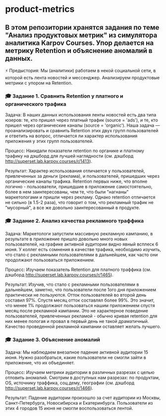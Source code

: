# product-metrics
## В этом репозитории хранятся задания по теме "Анализ продуктовых метрик" из симулятора аналитика Karpov Courses. Упор делается на метрику Retention и объяснение аномалий в данных.

⚡ Предыстория:
Мы (аналитики) работаем в некой социальной сети, в которой есть лента новостей и мессенджер. Анализируем продуктовые метрики с упором на Retention.

### 🎓 Задание 1. Сравнить Retention у платного и органического трафика
Задача: В наших данных использования ленты новостей есть два типа юзеров: те, кто пришел через платный трафик (source = 'ads'), и те, кто пришел через органические каналы (source = 'organic'). Наша задача — проанализировать и сравнить Retention этих двух групп пользователей и ответить на вопрос, отличается ли характер использования приложения у этих групп пользователей.

Процесс: Накидали показатели retention по органике и платному трафику на дэшборд для лучшей наглядности (см. дэшборд http://superset.lab.karpov.courses/r/1413). 

Результат: Характер использования отличается у пользователей, привлеченных за деньги (реклама), и пользователей, пришедших через органические каналы трафика. Retention первых ниже, что вполне логично - пользователи, пришедшие в приложение самостоятельно, более в нем заинтересованы, чем те, что были "нагнаны" маркетологами и пришли через рекламу. Однако retention отличается не сильно (в 1.5-2 раза), что говорит о том, что рекламный трафик не "мусорный", а все же довольно заинтересованный в продукте.

### 🎓 Задание 2. Анализ качества рекламного траффика
Задача: Маркетологи запустили массивную рекламную кампанию, в результате в приложение пришло довольно много новых пользователей, на графике активной аудитории видно явный всплеск 6 июня. У коллег есть сомнения в качестве трафика, необходимо изучить, что стало с рекламными пользователями в дальнейшем, как часто они продолжают пользоваться приложением.

Процесс: Изучаем показатель Retention для платного траффика (см. дэшборд http://superset.lab.karpov.courses/r/1465).

Результат: Изучив, что стало с рекламными пользователями в дальнейшем, заметно, что пользователи после 1ого дня приложением практически не пользуются. Отток пользователей во второй день составил 97%. Спустя месяц отток составлял более 99%. Это значит, что менее 1% продолжают пользоваться нашим приложением спустя месяц после рекламной кампании. Это не характерное поведение пользователей, привлеченных рекламой - обычно кривая retention для них менее пологая и провал в первый день не такой драматичный. Качество проведенной рекламной кампании оставляет желать лучшего.

### 🎓 Задание 3. Объяснение аномалий
Задача: Мы наблюдаем внезапное падение активной аудитории 15 июня. Нужно разобраться, какие пользователи не смогли зайти в приложение, что их объединяет.

Процесс: Изучаем метрики аудитории в различных разрезах с целью отловить аномалий. Смотрим в доступных нам разрезах: по продуктам, OS, источнику траффика, соц.дему, географии (см. дэшборд http://superset.lab.karpov.courses/r/1466).

Результат: Падение аудитории произошло за счет аудитории из Москвы, Санкт-Петербурга, Новосибирска и Екатеринбурга. Пользователи из этих 4 городов 15 июня не смогли воспользоваться лентой. 

